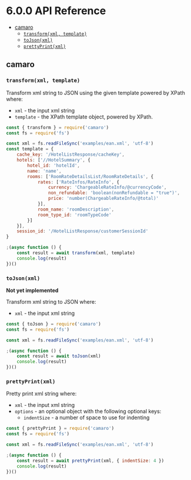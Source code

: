 # 6.0.0 API Reference

- [camaro](#camaro)
  - [`transform(xml, template)`](#transformxml-template)
  - [`toJson(xml)`](#tojsonxml)
  - [`prettyPrint(xml)`](#prettyprintxml)

## camaro

### `transform(xml, template)`

Transform xml string to JSON using the given template powered by XPath where:
- `xml` - the input xml string
- `template` - the XPath template object, powered by XPath.

```js
const { transform } = require('camaro')
const fs = require('fs')

const xml = fs.readFileSync('examples/ean.xml', 'utf-8')
const template = {
    cache_key: '/HotelListResponse/cacheKey',
    hotels: ['//HotelSummary', {
        hotel_id: 'hotelId',
        name: 'name',
        rooms: ['RoomRateDetailsList/RoomRateDetails', {
            rates: ['RateInfos/RateInfo', {
                currency: 'ChargeableRateInfo/@currencyCode',
                non_refundable: 'boolean(nonRefundable = "true")',
                price: 'number(ChargeableRateInfo/@total)'
            }],
            room_name: 'roomDescription',
            room_type_id: 'roomTypeCode'
        }]
    }],
    session_id: '/HotelListResponse/customerSessionId'
}

;(async function () {
    const result = await transform(xml, template)
    console.log(result)
})()
```

### `toJson(xml)`

**Not yet implemented**

Transform xml string to JSON where:
- `xml` - the input xml string

```js
const { toJson } = require('camaro')
const fs = require('fs')

const xml = fs.readFileSync('examples/ean.xml', 'utf-8')

;(async function () {
    const result = await toJson(xml)
    console.log(result)
})()
```

### `prettyPrint(xml)`

Pretty print xml string where:
- `xml` - the input xml string
- `options` - an optional object with the following optional keys:
    - `indentSize` - a number of space to use for indenting

```js
const { prettyPrint } = require('camaro')
const fs = require('fs')

const xml = fs.readFileSync('examples/ean.xml', 'utf-8')

;(async function () {
    const result = await prettyPrint(xml, { indentSize: 4 })
    console.log(result)
})()
```
